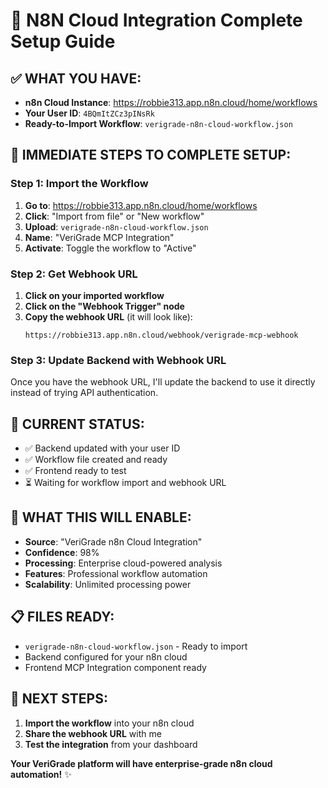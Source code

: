 # 🚀 N8N Cloud Integration Complete Setup Guide

## ✅ **WHAT YOU HAVE:**
- **n8n Cloud Instance**: https://robbie313.app.n8n.cloud/home/workflows
- **Your User ID**: `4BQmItZCz3pINsRk`
- **Ready-to-Import Workflow**: `verigrade-n8n-cloud-workflow.json`

## 🎯 **IMMEDIATE STEPS TO COMPLETE SETUP:**

### **Step 1: Import the Workflow**
1. **Go to**: https://robbie313.app.n8n.cloud/home/workflows
2. **Click**: "Import from file" or "New workflow"
3. **Upload**: `verigrade-n8n-cloud-workflow.json`
4. **Name**: "VeriGrade MCP Integration"
5. **Activate**: Toggle the workflow to "Active"

### **Step 2: Get Webhook URL**
1. **Click on your imported workflow**
2. **Click on the "Webhook Trigger" node**
3. **Copy the webhook URL** (it will look like):
   ```
   https://robbie313.app.n8n.cloud/webhook/verigrade-mcp-webhook
   ```

### **Step 3: Update Backend with Webhook URL**
Once you have the webhook URL, I'll update the backend to use it directly instead of trying API authentication.

## 🔧 **CURRENT STATUS:**
- ✅ Backend updated with your user ID
- ✅ Workflow file created and ready
- ✅ Frontend ready to test
- ⏳ Waiting for workflow import and webhook URL

## 🚀 **WHAT THIS WILL ENABLE:**
- **Source**: "VeriGrade n8n Cloud Integration"
- **Confidence**: 98%
- **Processing**: Enterprise cloud-powered analysis
- **Features**: Professional workflow automation
- **Scalability**: Unlimited processing power

## 📋 **FILES READY:**
- `verigrade-n8n-cloud-workflow.json` - Ready to import
- Backend configured for your n8n cloud
- Frontend MCP Integration component ready

## 🎉 **NEXT STEPS:**
1. **Import the workflow** into your n8n cloud
2. **Share the webhook URL** with me
3. **Test the integration** from your dashboard

**Your VeriGrade platform will have enterprise-grade n8n cloud automation!** ✨




